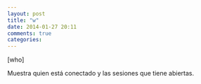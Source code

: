 ```yaml
---
layout: post
title: "w"
date: 2014-01-27 20:11
comments: true
categories: 
---
```

[who]

Muestra quien está conectado y las sesiones que tiene abiertas.

